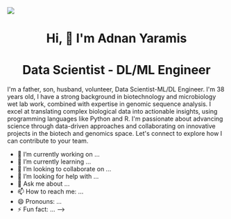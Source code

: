<img src="https://github.com/ayaramis/ayaramis/blob/main/Blue%20Yellow%20Futuristic%20Virtual%20Technology%20Blog%20Banner.png?raw=true">

<h1 align="center">Hi, 👋 I'm Adnan Yaramis</h1>

<h1 align="center">Data Scientist - DL/ML Engineer</h1>

<p align="hustify">I'm a father, son, husband, volunteer, Data Scientist-ML/DL Engineer. I'm 38 years old, I have a strong background in biotechnology and microbiology wet lab work, combined with expertise in genomic sequence analysis. I excel at translating complex biological data into actionable insights, using programming languages like Python and R. I'm passionate about advancing science through data-driven approaches and collaborating on innovative projects in the biotech and genomics space. Let's connect to explore how I can contribute to your team.</p>

- 🔭 I’m currently working on ...
- 🌱 I’m currently learning ...
- 👯 I’m looking to collaborate on ...
- 🤔 I’m looking for help with ...
- 💬 Ask me about ...
- 📫 How to reach me: ...
- 😄 Pronouns: ...
- ⚡ Fun fact: ...
-->
